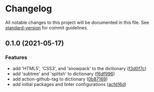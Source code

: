 # Changelog

All notable changes to this project will be documented in this file. See [standard-version](https://github.com/conventional-changelog/standard-version) for commit guidelines.

## 0.1.0 (2021-05-17)

### Features

- add 'HTML5', 'CSS3', and 'snowpack' to the dictionary ([f3d0f7c](https://github.com/fundamend/fundamend/commit/f3d0f7c769a211c87f003d7e3575d8abb5430b1e))
- add 'subtree' and 'splitsh' to dictionary ([f6df996](https://github.com/fundamend/fundamend/commit/f6df996be76477cf876936ab4c3343dfe3c5dd9a))
- add action-github-tag to dictionary ([0b87169](https://github.com/fundamend/fundamend/commit/0b871693ae42411c7730d6fff70decdad2d2bfd4))
- add initial packages and linter configurations ([acfd16d](https://github.com/fundamend/fundamend/commit/acfd16dda048e201cb6fec61cad4c63a05923d48))
